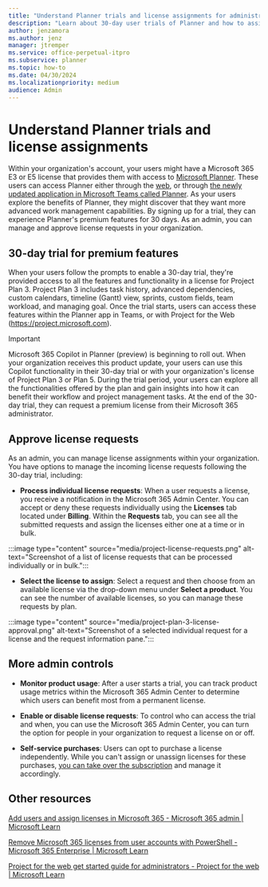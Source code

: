 ```yaml
---
title: "Understand Planner trials and license assignments for administrators"
description: "Learn about 30-day user trials of Planner and how to assign licenses."
author: jenzamora 
ms.author: jenz 
manager: jtremper
ms.service: office-perpetual-itpro
ms.subservice: planner
ms.topic: how-to 
ms.date: 04/30/2024
ms.localizationpriority: medium
audience: Admin
---
```


# Understand Planner trials and license assignments

Within your organization's account, your users might have a Microsoft 365 E3 or E5 license that provides them with access to [Microsoft Planner](https://www.microsoft.com/microsoft-365/business/task-management-software). These users can access Planner either through the [web](https://planner.cloud.microsoft), or through [the newly updated application in Microsoft Teams called Planner](https://teams.microsoft.com/l/app/com.microsoft.teamspace.tab.planner?source=app-details-dialog). As your users explore the benefits of Planner, they might discover that they want more advanced work management capabilities. By signing up for a trial, they can experience Planner's premium features for 30 days. As an admin, you can manage and approve license requests in your organization.

## 30-day trial for premium features

When your users follow the prompts to enable a 30-day trial, they're provided access to all the features and functionality in a license for Project Plan 3. Project Plan 3 includes task history, advanced dependencies, custom calendars, timeline (Gantt) view, sprints, custom fields, team workload, and managing goal. Once the trial starts, users can access these features within the Planner app in Teams, or with Project for the Web (https://project.microsoft.com).

> [!IMPORTANT]
> Microsoft 365 Copilot in Planner (preview) is beginning to roll out. When your organization receives this product update, your users can use this Copilot functionality in their 30-day trial or with your organization's license of Project Plan 3 or Plan 5.
During the trial period, your users can explore all the functionalities offered by the plan and gain insights into how it can benefit their workflow and project management tasks. At the end of the 30-day trial, they can request a premium license from their Microsoft 365 administrator.

## Approve license requests

As an admin, you can manage license assignments within your organization. You have options to manage the incoming license requests following the 30-day trial, including:

- **Process individual license requests**: When a user requests a license, you receive a notification in the Microsoft 365 Admin Center. You can accept or deny these requests individually using the **Licenses** tab located under **Billing**. Within the **Requests** tab, you can see all the submitted requests and assign the licenses either one at a time or in bulk.

:::image type="content" source="media/project-license-requests.png" alt-text="Screenshot of a list of license requests that can be processed individually or in bulk.":::

- **Select the license to assign**: Select a request and then choose from an available license via the drop-down menu under **Select a product**. You can see the number of available licenses, so you can manage these requests by plan.
  
:::image type="content" source="media/project-plan-3-license-approval.png" alt-text="Screenshot of a selected individual request for a license and the request information pane.":::

## More admin controls

- **Monitor product usage**: After a user starts a trial, you can track product usage metrics within the Microsoft 365 Admin Center to determine which users can benefit most from a permanent license.

- **Enable or disable license requests**: To control who can access the trial and when, you can use the Microsoft 365 Admin Center, you can turn the option for people in your organization to request a license on or off. 

- **Self-service purchases**: Users can opt to purchase a license independently. While you can't assign or unassign licenses for these purchases, [you can take over the subscription](/microsoft-365/commerce/subscriptions/manage-self-service-purchases-admins?view=o365-worldwide#take-over-a-self-service-purchase-or-trial-subscription&preserve-view=true) and manage it accordingly.

## Other resources

[Add users and assign licenses in Microsoft 365 - Microsoft 365 admin | Microsoft Learn](/microsoft-365/admin/add-users/add-users)

[Remove Microsoft 365 licenses from user accounts with PowerShell - Microsoft 365 Enterprise | Microsoft Learn](/microsoft-365/enterprise/remove-licenses-from-user-accounts-with-microsoft-365-powershell)

[Project for the web get started guide for administrators - Project for the web | Microsoft Learn](/project-for-the-web/project-for-the-web-get-started-guide-for-admins)
